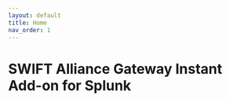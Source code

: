 ```yaml
---
layout: default
title: Home
nav_order: 1
---
```


# SWIFT Alliance Gateway Instant Add-on for Splunk
